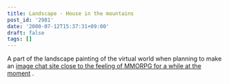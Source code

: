 ```yaml
---
title: Landscape · House in the mountains
post_id: '2981'
date: '2000-07-12T15:37:31+09:00'
draft: false
tags: []
---
```


A part of the landscape painting of the virtual world when planning to make an [image chat site close to the feeling of MMORPG for a while at the moment](/tag/FCoV) .